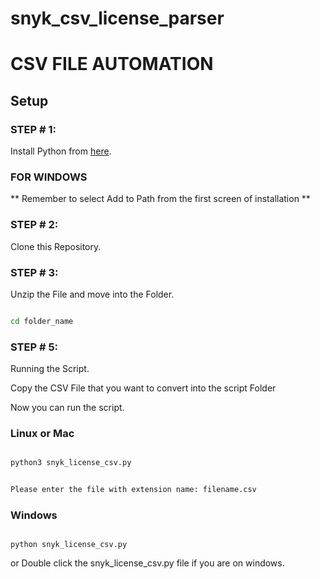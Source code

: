 # snyk_csv_license_parser

# CSV FILE AUTOMATION


## Setup


### STEP # 1:
Install Python from [here](https://www.python.org/downloads/).

### FOR WINDOWS
** Remember to select Add to Path from the first screen of installation **

### STEP # 2:
Clone this Repository.

### STEP # 3:
Unzip the File and move into the Folder.

```bash

cd folder_name

```

### STEP # 5:
Running the Script.  


Copy the CSV File that you want to convert into the script Folder

Now you can run the script.

### Linux or Mac
```bash

python3 snyk_license_csv.py

```

```bash

Please enter the file with extension name: filename.csv

```

### Windows
```batch

python snyk_license_csv.py

```
or Double click the snyk_license_csv.py file if you are on windows.


